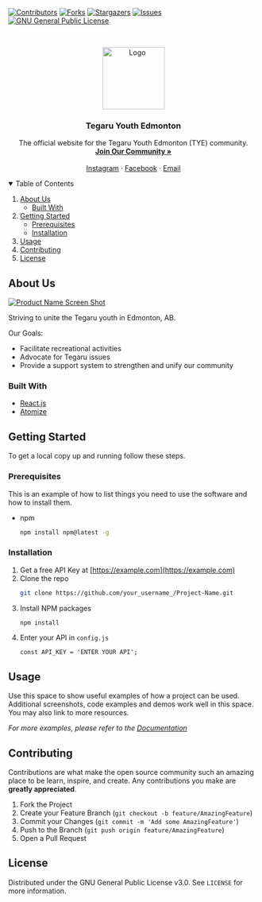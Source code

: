 <!--
*** Thanks for checking out the Best-README-Template. If you have a suggestion
*** that would make this better, please fork the repo and create a pull request
*** or simply open an issue with the tag "enhancement".
*** Thanks again! Now go create something AMAZING! :D
-->



<!-- PROJECT SHIELDS -->
<!--
*** I'm using markdown "reference style" links for readability.
*** Reference links are enclosed in brackets [ ] instead of parentheses ( ).
*** See the bottom of this document for the declaration of the reference variables
*** for contributors-url, forks-url, etc. This is an optional, concise syntax you may use.
*** https://www.markdownguide.org/basic-syntax/#reference-style-links
-->

[![Contributors][contributors-shield]][contributors-url]
[![Forks][forks-shield]][forks-url]
[![Stargazers][stars-shield]][stars-url]
[![Issues][issues-shield]][issues-url]
[![GNU General Public License][license-shield]][license-url]
<!-- [![LinkedIn][linkedin-shield]][linkedin-url] -->


<!-- PROJECT LOGO -->
<br />
<p align="center">
  <a href="https://instagram.com/tegaruyouthyeg">
    <img src="https://i.ibb.co/zmv8vw0/circle-cropped.png" alt="Logo" width="125" height="125">
  </a>

  <h3 align="center">Tegaru Youth Edmonton</h3>

  <p align="center">
    The official website for the Tegaru Youth Edmonton (TYE) community.
    <br />
    <a href="https:/bit.ly/tye-join"><strong>Join Our Community »</strong></a>
    <br />
    <br />
    <a href="https://instagram.com/tegaruyouthyeg">Instagram</a>
    ·
    <a href="https://facebook.com/tegaruyouthyeg">Facebook</a>
    ·
    <a href="mailto:tegaruyouthedmonton@gmail.com">Email</a>
  </p>
</p>



<!-- TABLE OF CONTENTS -->
<details open="open">
  <summary>Table of Contents</summary>
  <ol>
    <li>
      <a href="#about-us">About Us</a>
      <ul>
        <li><a href="#built-with">Built With</a></li>
      </ul>
    </li>
    <li>
      <a href="#getting-started">Getting Started</a>
      <ul>
        <li><a href="#prerequisites">Prerequisites</a></li>
        <li><a href="#installation">Installation</a></li>
      </ul>
    </li>
    <li><a href="#usage">Usage</a></li>
    <li><a href="#contributing">Contributing</a></li>
    <li><a href="#license">License</a></li>
  </ol>
</details>



<!-- ABOUT THE PROJECT -->
## About Us

[![Product Name Screen Shot][product-screenshot]](https://example.com)

Striving to unite the Tegaru youth in Edmonton, AB.

Our Goals:
* Facilitate recreational activities
* Advocate for Tegaru issues
* Provide a support system to strengthen and unify our community


### Built With

* [React.js](https://reactjs.org/)
* [Atomize](https://atomizecode.com/)



<!-- GETTING STARTED -->
## Getting Started

To get a local copy up and running follow these steps.

### Prerequisites

This is an example of how to list things you need to use the software and how to install them.
* npm
  ```sh
  npm install npm@latest -g
  ```

### Installation

1. Get a free API Key at [https://example.com](https://example.com)
2. Clone the repo
   ```sh
   git clone https://github.com/your_username_/Project-Name.git
   ```
3. Install NPM packages
   ```sh
   npm install
   ```
4. Enter your API in `config.js`
   ```JS
   const API_KEY = 'ENTER YOUR API';
   ```



<!-- USAGE EXAMPLES -->
## Usage

Use this space to show useful examples of how a project can be used. Additional screenshots, code examples and demos work well in this space. You may also link to more resources.

_For more examples, please refer to the [Documentation](https://example.com)_




<!-- CONTRIBUTING -->
## Contributing

Contributions are what make the open source community such an amazing place to be learn, inspire, and create. Any contributions you make are **greatly appreciated**.

1. Fork the Project
2. Create your Feature Branch (`git checkout -b feature/AmazingFeature`)
3. Commit your Changes (`git commit -m 'Add some AmazingFeature'`)
4. Push to the Branch (`git push origin feature/AmazingFeature`)
5. Open a Pull Request



<!-- LICENSE -->
## License

Distributed under the GNU General Public License v3.0. See `LICENSE` for more information.


<!-- MARKDOWN LINKS & IMAGES -->
<!-- https://www.markdownguide.org/basic-syntax/#reference-style-links -->
[contributors-shield]: https://img.shields.io/github/contributors/TegaruYouthEdmonton/website.svg?style=for-the-badge
[contributors-url]: https://github.com/TegaruYouthEdmonton/website/graphs/contributors
[forks-shield]: https://img.shields.io/github/forks/TegaruYouthEdmonton/website.svg?style=for-the-badge
[forks-url]: https://github.com/TegaruYouthEdmonton/website/network/members
[stars-shield]: https://img.shields.io/github/stars/TegaruYouthEdmonton/website.svg?style=for-the-badge
[stars-url]: https://github.com/TegaruYouthEdmonton/website/stargazers
[issues-shield]: https://img.shields.io/github/issues/TegaruYouthEdmonton/website.svg?style=for-the-badge
[issues-url]: https://github.com/TegaruYouthEdmonton/website/issues
[license-shield]: https://img.shields.io/github/license/TegaruYouthEdmonton/website.svg?style=for-the-badge
[license-url]: https://github.com/TegaruYouthEdmonton/website/blob/master/LICENSE.txt
<!--[linkedin-shield]: https://img.shields.io/badge/-LinkedIn-black.svg?style=for-the-badge&logo=linkedin&colorB=555
[linkedin-url]: https://linkedin.com/in/othneildrew -->
[product-screenshot]: https://camo.githubusercontent.com/e6c71e0712c443b4da779254b226ae0fd4bb4114b7fd0c267b6fe3411af53c13/68747470733a2f2f692e6962622e636f2f396256743943352f556e7469746c65642d64657369676e2e706e67
